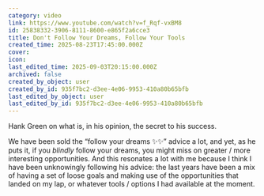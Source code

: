 ```yaml
---
category: video
link: https://www.youtube.com/watch?v=f_Rqf-vxBM8
id: 25838332-3906-8111-8600-e865f2a6cce3
title: Don't Follow Your Dreams, Follow Your Tools
created_time: 2025-08-23T17:45:00.000Z
cover: 
icon: 
last_edited_time: 2025-09-03T20:15:00.000Z
archived: false
created_by_object: user
created_by_id: 935f7bc2-d3ee-4e06-9953-410a80b65bfb
last_edited_by_object: user
last_edited_by_id: 935f7bc2-d3ee-4e06-9953-410a80b65bfb
---
```


Hank Green on what is, in his opinion, the secret to his success.

We have been sold the “follow your dreams ✨✨” advice a lot, and yet, as he puts it, if you *blindly* follow your dreams, you might miss on greater / more interesting opportunities. And this resonates a lot with me because I think I have been unknowingly following his advice: the last years have been a mix of having a set of loose goals and making use of the opportunities that landed on my lap, or whatever tools / options I had available at the moment.


